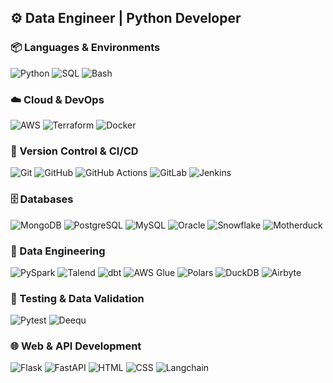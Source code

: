 ## ⚙️ Data Engineer | Python Developer


### 📦 Languages & Environments
![Python](https://img.shields.io/badge/-Python-4375ab?logo=python&logoColor=white)
![SQL](https://img.shields.io/badge/SQL-3b3b3b?style=flat&logo=sqlite&logoColor=white)
![Bash](https://img.shields.io/badge/Bash-4EAA25?logo=gnubash&logoColor=fff)

### ☁️ Cloud & DevOps
![AWS](https://img.shields.io/badge/AWS-FF9900?logo=amazon&logoColor=white)
![Terraform](https://img.shields.io/badge/-Terraform-623CE4?style=flat&logo=terraform&logoColor=white)
![Docker](https://img.shields.io/badge/-Docker-2496ED?logo=docker&logoColor=white)

<!-- 
![Kubernetes](https://img.shields.io/badge/-Kubernetes-326CE5?logo=kubernetes&logoColor=white)
-->

### 🔧 Version Control & CI/CD
![Git](https://img.shields.io/badge/-Git-F05032?logo=git&logoColor=white)
![GitHub](https://img.shields.io/badge/-GitHub-181717?logo=github&logoColor=white)
![GitHub Actions](https://img.shields.io/badge/-GitHub%20Actions-2088FF?logo=githubactions&logoColor=white)
![GitLab](https://img.shields.io/badge/-GitLab-FC6D26?logo=gitlab&logoColor=white)
![Jenkins](https://img.shields.io/badge/-Jenkins-D24939?logo=jenkins&logoColor=white)


<!--
![GitLab CI](https://img.shields.io/badge/-GitLab%20CI-FC6D26?logo=gitlab&logoColor=white)
-->


### 🗄️ Databases
![MongoDB](https://img.shields.io/badge/-MongoDB-47A248?logo=mongodb&logoColor=white)
![PostgreSQL](https://img.shields.io/badge/-PostgreSQL-4169E1?logo=postgresql&logoColor=white)
![MySQL](https://img.shields.io/badge/-MySQL-4479A1?logo=mysql&logoColor=white)
![Oracle](https://img.shields.io/badge/-Oracle-F80000?logo=oracle&logoColor=white)
![Snowflake](https://img.shields.io/badge/-Snowflake-29B5E8?logo=snowflake&logoColor=white)
![Motherduck](https://img.shields.io/badge/-Motherduck-181717?logo=DuckDB&logoColor=black)


### 🔄 Data Engineering
![PySpark](https://img.shields.io/badge/-PySpark-E25A1C?logo=Apache%20Spark&logoColor=white)
![Talend](https://img.shields.io/badge/-Talend-0091DA?logo=talend&logoColor=white)
![dbt](https://img.shields.io/badge/-dbt-FF694B?logo=dbt&logoColor=white)
![AWS Glue](https://img.shields.io/badge/-AWS%20Glue-4479A1?logo=amazonaws&logoColor=white)
![Polars](https://img.shields.io/badge/-Polars-4B8BBE?logo=polars&logoColor=white)
![DuckDB](https://img.shields.io/badge/-DuckDB-FAF250?logo=DuckDB&logoColor=black)
![Airbyte](https://img.shields.io/badge/-Airbyte-615EFF?logo=airbyte&logoColor=white)  

<!-- 
![AWS Lambda](https://img.shields.io/badge/-AWS%20Lambda-FF9900?logo=awslambda&logoColor=white)
![Apache Airflow](https://img.shields.io/badge/-Apache%20Airflow-017CEE?logo=apacheairflow&logoColor=white)
-->

### 🧪 Testing & Data Validation
![Pytest](https://img.shields.io/badge/-Pytest-0A9EDC?logo=pytest&logoColor=white)
![Deequ](https://img.shields.io/badge/-Deequ-FF6D00?logo=apache&logoColor=white)

### 🌐 Web & API Development
![Flask](https://img.shields.io/badge/-Flask-000000?logo=flask&logoColor=white)
![FastAPI](https://img.shields.io/badge/-FastAPI-009688?logo=fastapi&logoColor=white)
![HTML](https://img.shields.io/badge/-HTML5-E34F26?logo=html5&logoColor=white)
![CSS](https://img.shields.io/badge/-CSS-1572B6?logo=css&logoColor=white)
![Langchain](https://img.shields.io/badge/-Langchain-375961?style=flat&logo=langchain&logoColor=white)